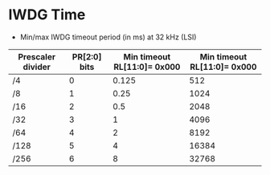 # IWDG Time
- Min/max IWDG timeout period (in ms) at 32 kHz (LSI)

| Prescaler divider | PR[2:0] bits | Min timeout RL[11:0]= 0x000 | Min timeout RL[11:0]= 0x000 |
| --- | --- | --- | --- |
| /4 | 0 | 0.125 | 512 |
| /8 | 1 | 0.25 | 1024 |
| /16 | 2 | 0.5 | 2048 |
| /32 | 3 | 1 | 4096 |
| /64 | 4 | 2 | 8192 |
| /128 | 5 | 4 | 16384 |
| /256 | 6 | 8 | 32768 |
